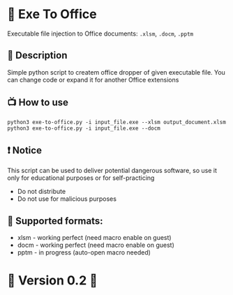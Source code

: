 # 🎁 Exe To Office

Executable file injection to Office documents: `.xlsm`, `.docm`, `.pptm`

## 📄 Description

Simple python script to createm office dropper of given executable file. You can change code or expand it for another Office extensions

## 📺 How to use

```console
python3 exe-to-office.py -i input_file.exe --xlsm output_document.xlsm
python3 exe-to-office.py -i input_file.exe --docm
```

## ❗ Notice 

This script can be used to deliver potential dangerous software, so use it only for educational purposes or for self-practicing 

- Do not distribute
- Do not use for malicious purposes

## 👀 Supported formats:

- xlsm - working perfect (need macro enable on guest)
- docm - working perfect (need macro enable on guest)
- pptm - in progress (auto-open macro needed)

# 💎 Version  0.2 💎
